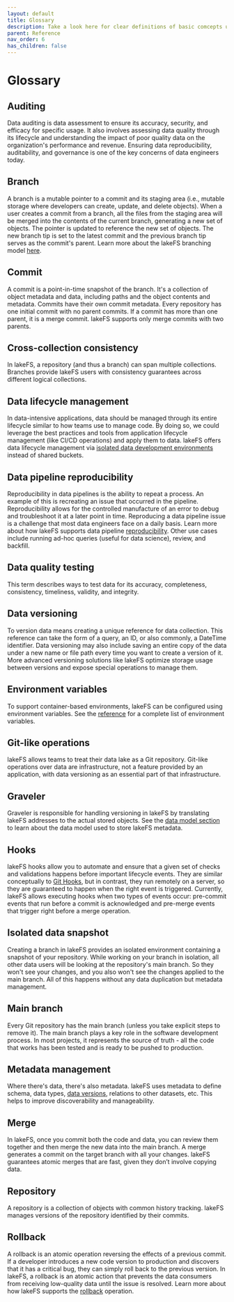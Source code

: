 ```yaml
---
layout: default
title: Glossary
description: Take a look here for clear definitions of basic comcepts used in the lakeFS documentation.
parent: Reference
nav_order: 6
has_children: false
---
```


# Glossary

## Auditing

Data auditing is data assessment to ensure its accuracy, security, and efficacy for specific usage. It also involves assessing data quality through its lifecycle and understanding the impact of poor quality data on the organization's performance and revenue. Ensuring data reproducibility, auditability, and governance is one of the key concerns of data engineers today.

## Branch

A branch is a mutable pointer to a commit and its staging area (i.e., mutable storage where developers can create, update, and delete objects). When a user creates a commit from a branch, all the files from the staging area will be merged into the contents of the current branch, generating a new set of objects. The pointer is updated to reference the new set of objects. The new branch tip is set to the latest commit and the previous branch tip serves as the commit's parent. Learn more about the lakeFS branching model [here](https://docs.lakefs.io/branching/model.html).

## Commit

A commit is a point-in-time snapshot of the branch. It's a collection of object metadata and data, including paths and the object contents and metadata. Commits have their own commit metadata. Every repository has one initial commit with no parent commits. If a commit has more than one parent, it is a merge commit. lakeFS supports only merge commits with two parents.

## Cross-collection consistency

In lakeFS, a repository (and thus a branch) can span multiple collections. Branches provide lakeFS users with consistency guarantees across different logical collections.

## Data lifecycle management

In data-intensive applications, data should be managed through its entire lifecycle similar to how teams use to manage code. By doing so, we could leverage the best practices and tools from application lifecycle management (like CI/CD operations) and apply them to data. lakeFS offers data lifecycle management via [isolated data development environments](https://docs.lakefs.io/use_cases/iso_env.html) instead of shared buckets.

## Data pipeline reproducibility

Reproducibility in data pipelines is the ability to repeat a process. An example of this is recreating an issue that occurred in the pipeline. Reproducibility allows for the controlled manufacture of an error to debug and troubleshoot it at a later point in time. Reproducing a data pipeline issue is a challenge that most data engineers face on a daily basis. Learn more about how lakeFS supports data pipeline [reproducibility](https://docs.lakefs.io/use_cases/reproducibility.html). Other use cases include running ad-hoc queries (useful for data science), review, and backfill.

## Data quality testing

This term describes ways to test data for its accuracy, completeness, consistency, timeliness, validity, and integrity.

## Data versioning

To version data means creating a unique reference for data collection. This reference can take the form of a query, an ID, or also commonly, a DateTime identifier. Data versioning may also include saving an entire copy of the data under a new name or file path every time you want to create a version of it. More advanced versioning solutions like lakeFS optimize storage usage between versions and expose special operations to manage them.

## Environment variables

To support container-based environments, lakeFS can be configured using environment variables. See the [reference](https://docs.lakefs.io/reference/configuration.html#using-environment-variables) for a complete list of environment variables.

## Git-like operations

lakeFS allows teams to treat their data lake as a Git repository. Git-like operations over data are infrastructure, not a feature provided by an application, with data versioning as an essential part of that infrastructure.

## Graveler

Graveler is responsible for handling versioning in lakeFS by translating lakeFS addresses to the actual stored objects. See the [data model section](https://docs.lakefs.io/understand/versioning-internals.html) to learn about the data model used to store lakeFS metadata.

## Hooks

lakeFS hooks allow you to automate and ensure that a given set of checks and validations happens before important lifecycle events. They are similar conceptually to [Git Hooks](https://git-scm.com/docs/githooks), but in contrast, they run remotely on a server, so they are guaranteed to happen when the right event is triggered. Currently, lakeFS allows executing hooks when two types of events occur: pre-commit events that run before a commit is acknowledged and pre-merge events that trigger right before a merge operation.

## Isolated data snapshot

Creating a branch in lakeFS provides an isolated environment containing a snapshot of your repository. While working on your branch in isolation, all other data users will be looking at the repository's main branch. So they won't see your changes, and you also won't see the changes applied to the main branch. All of this happens without any data duplication but metadata management.

## Main branch

Every Git repository has the main branch (unless you take explicit steps to remove it). The main branch plays a key role in the software development process. In most projects, it represents the source of truth - all the code that works has been tested and is ready to be pushed to production.

## Metadata management

​​Where there's data, there's also metadata. lakeFS uses metadata to define schema, data types, [data versions](https://lakefs.io/data-versioning/), relations to other datasets, etc. This helps to improve discoverability and manageability. 

## Merge

In lakeFS, once you commit both the code and data, you can review them together and then merge the new data into the main branch. A merge generates a commit on the target branch with all your changes. lakeFS guarantees atomic merges that are fast, given they don’t involve copying data. 

## Repository

A repository is a collection of objects with common history tracking. lakeFS manages versions of the repository identified by their commits.

## Rollback

A rollback is an atomic operation reversing the effects of a previous commit. If a developer introduces a new code version to production and discovers that it has a critical bug, they can simply roll back to the previous version. In lakeFS, a rollback is an atomic action that prevents the data consumers from receiving low-quality data until the issue is resolved. Learn more about how lakeFS supports the [rollback](https://docs.lakefs.io/use_cases/rollback.html) operation.